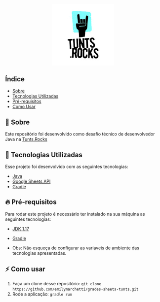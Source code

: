 <h4 align="center">
    <img src="images/icon.jpg" width="200" alt="TuntRocks" />
</h4>

## Índice

- [Sobre](#sobre)
- [Tecnologias Utilizadas](#tecnologias-utilizadas)
- [Pré-requisitos](#pre-requisitos)
- [Como Usar](#como-usar)

<a id="sobre"></a>

## :bookmark: Sobre

Este repositório foi desenvolvido como desafio técnico de desenvolvedor Java na [Tunts.Rocks]()

<a id="tecnologias-utilizadas"></a>

## :rocket: Tecnologias Utilizadas

Esse projeto foi desenvolvido com as seguintes tecnologias:

- [Java](https://www.programador.com.br/linguagens-de-programacao/linguagem-java.html)
- [Google Sheets API](https://developers.google.com/sheets/api/)
- [Gradle](https://gradle.org/)

## :fire: Pré-requisitos

Para rodar este projeto é necessário ter instalado na sua máquina as seguintes tecnologias:

- [JDK 1.17](https://www.oracle.com/java/technologies/downloads/)
- [Gradle](https://gradle.org/install/)

- Obs: Não esqueça de configurar as variaveis de ambiente das tecnologias apresentadas. 

<a id="como-usar"></a>

## :zap: Como usar

1. Faça um clone desse repositório: `git clone https://github.com/emilymarchetti/grades-sheets-tunts.git`
2. Rode a aplicação: `gradle run`
